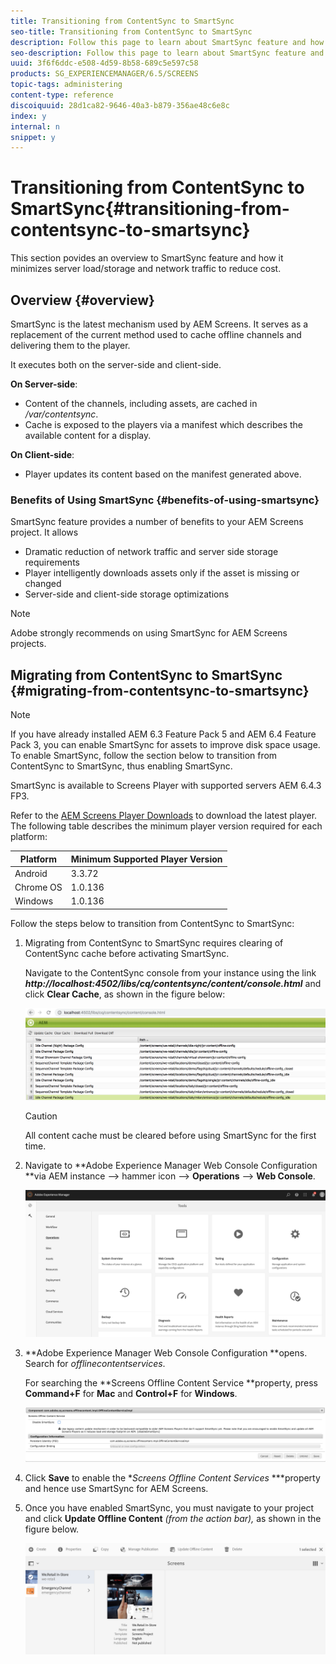 ```yaml
---
title: Transitioning from ContentSync to SmartSync
seo-title: Transitioning from ContentSync to SmartSync
description: Follow this page to learn about SmartSync feature and how you can transition from ContentSync to SmartSync.
seo-description: Follow this page to learn about SmartSync feature and how you can transition from ContentSync to SmartSync.
uuid: 3f6f6ddc-e508-4d59-8b58-689c5e597c58
products: SG_EXPERIENCEMANAGER/6.5/SCREENS
topic-tags: administering
content-type: reference
discoiquuid: 28d1ca82-9646-40a3-b879-356ae48c6e8c
index: y
internal: n
snippet: y
---
```


# Transitioning from ContentSync to SmartSync{#transitioning-from-contentsync-to-smartsync}

This section povides an overview to SmartSync feature and how it minimizes server load/storage and network traffic to reduce cost.

## Overview {#overview}

SmartSync is the latest mechanism used by AEM Screens. It serves as a replacement of the current method used to cache offline channels and delivering them to the player.

It executes both on the server-side and client-side.

**On Server-side**:

* Content of the channels, including assets, are cached in */var/contentsync*.
* Cache is exposed to the players via a manifest which describes the available content for a display.

**On Client-side**:

* Player updates its content based on the manifest generated above.

### Benefits of Using SmartSync {#benefits-of-using-smartsync}

SmartSync feature provides a number of benefits to your AEM Screens project. It allows

* Dramatic reduction of network traffic and server side storage requirements
* Player intelligently downloads assets only if the asset is missing or changed
* Server-side and client-side storage optimizations

>[!NOTE]
>
>Adobe strongly recommends on using SmartSync for AEM Screens projects.

## Migrating from ContentSync to SmartSync {#migrating-from-contentsync-to-smartsync}

>[!NOTE]
>
>If you have already installed AEM 6.3 Feature Pack 5 and AEM 6.4 Feature Pack 3, you can enable SmartSync for assets to improve disk space usage. To enable SmartSync, follow the section below to transition from ContentSync to SmartSync, thus enabling SmartSync.
>
>SmartSync is available to Screens Player with supported servers AEM 6.4.3 FP3.
>
>Refer to the [AEM Screens Player Downloads](http://download.macromedia.com/screens/) to download the latest player. The following table describes the minimum player version required for each platform:

| **Platform** |**Minimum Supported Player Version** |
|---|---|
| Android |3.3.72 |
| Chrome OS |1.0.136 |
| Windows |1.0.136 |

Follow the steps below to transition from ContentSync to SmartSync:

1. Migrating from ContentSync to SmartSync requires clearing of ContentSync cache before activating SmartSync.

   Navigate to the ContentSync console from your instance using the link ***http://localhost:4502/libs/cq/contentsync/content/console.html*** and click **Clear Cache**, as shown in the figure below:

   ![](assets/clear_contesync_cache.png)

   >[!CAUTION]
   >
   >All content cache must be cleared before using SmartSync for the first time.

1. Navigate to **Adobe Experience Manager Web Console Configuration **via AEM instance --&gt; hammer icon --&gt; **Operations** --&gt; **Web Console**.

   ![](assets/screen_shot_2019-02-11at15339pm.png)

1. **Adobe Experience Manager Web Console Configuration **opens. Search for *offlinecontentservices*.

   For searching the **Screens Offline Content Service **property, press **Command+F** for **Mac** and **Control+F** for **Windows**.

   ![](assets/screen_shot_2019-02-19at22643pm.png)

1. Click **Save** to enable the **Screens Offline Content Services* ***property and hence use SmartSync for AEM Screens.
1. Once you have enabled SmartSync, you must navigate to your project and click **Update Offline Content** *(from the action bar),* as shown in the figure below.

   ![](assets/screen_shot_2019-02-25at102605am.png)

